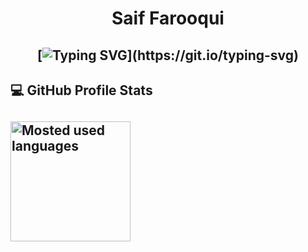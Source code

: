 <h1 align="center">
Saif Farooqui

  
  <h2 align="center">
    
[![Typing SVG](https://readme-typing-svg.demolab.com?font=Fira+Code&duration=2000&pause=500&color=00FFFC&width=500&lines=Hello!+I'm+Saif+Farooqui.;I'm+a+Computer+Engineering+student.;I'm+a+Full+Stack+Developer.;I'm+interested+in+Data+Science.)](https://git.io/typing-svg)

<h2>💻 GitHub Profile Stats<h2/>
<img alt="Mosted used languages" src="https://github-readme-stats.vercel.app/api/top-langs/?username=oHTGo&layout=compact&theme=dark" height="192px"/>
